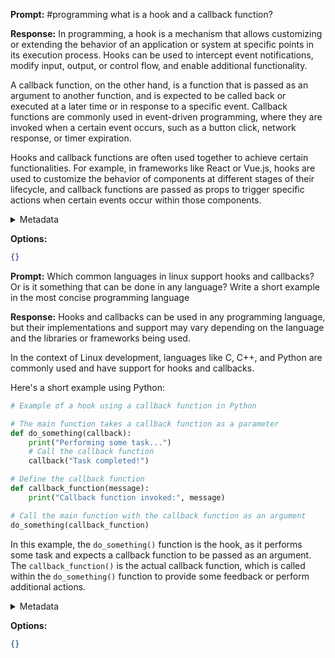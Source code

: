 **Prompt:**
#programming what is a hook and a callback function?

**Response:**
In programming, a hook is a mechanism that allows customizing or extending the behavior of an application or system at specific points in its execution process. Hooks can be used to intercept event notifications, modify input, output, or control flow, and enable additional functionality.

A callback function, on the other hand, is a function that is passed as an argument to another function, and is expected to be called back or executed at a later time or in response to a specific event. Callback functions are commonly used in event-driven programming, where they are invoked when a certain event occurs, such as a button click, network response, or timer expiration.

Hooks and callback functions are often used together to achieve certain functionalities. For example, in frameworks like React or Vue.js, hooks are used to customize the behavior of components at different stages of their lifecycle, and callback functions are passed as props to trigger specific actions when certain events occur within those components.

<details><summary>Metadata</summary>

- Duration: 8233 ms
- Datetime: 2023-09-03T13:29:42.514164
- Model: gpt-3.5-turbo-0613

</details>

**Options:**
```json
{}
```

**Prompt:**
Which common languages in linux support hooks and callbacks? Or is it something that can be done in any language? Write a short example in the most concise programming language

**Response:**
Hooks and callbacks can be used in any programming language, but their implementations and support may vary depending on the language and the libraries or frameworks being used.

In the context of Linux development, languages like C, C++, and Python are commonly used and have support for hooks and callbacks.

Here's a short example using Python:

```python
# Example of a hook using a callback function in Python

# The main function takes a callback function as a parameter
def do_something(callback):
    print("Performing some task...")
    # Call the callback function
    callback("Task completed!")

# Define the callback function
def callback_function(message):
    print("Callback function invoked:", message)

# Call the main function with the callback function as an argument
do_something(callback_function)
```

In this example, the `do_something()` function is the hook, as it performs some task and expects a callback function to be passed as an argument. The `callback_function()` is the actual callback function, which is called within the `do_something()` function to provide some feedback or perform additional actions.

<details><summary>Metadata</summary>

- Duration: 9734 ms
- Datetime: 2023-09-03T13:31:09.265990
- Model: gpt-3.5-turbo-0613

</details>

**Options:**
```json
{}
```

